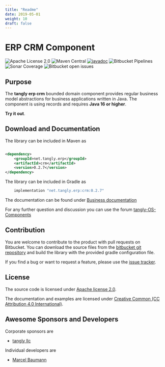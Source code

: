 ```yaml
---
title: "Readme"
date: 2019-05-01
weight: 10
draft: false
---
```


# ERP CRM Component

![Apache License 2.0](https://img.shields.io/badge/license-Apache%202-blue.svg)
![Maven Central](https://img.shields.io/maven-central/v/net.tangly/erp/crm.svg)
[![javadoc](https://javadoc.io/badge2/net.tangly/bus/javadoc.svg)](https://javadoc.io/doc/net.tangly.erp/crm)
![Bitbucket Pipelines](https://img.shields.io/bitbucket/pipelines/tangly-team/tangly-os.svg)
![Sonar Coverage](https://img.shields.io/sonar/https/sonarcloud.io/tangly-os-at-tangly.net/coverage.svg)
![Bitbucket open issues](https://img.shields.io/bitbucket/issues-raw/tangly/tangly-os.svg)

## Purpose

The **tangly erp crm** bounded domain component provides regular business model abstractions for business applications written in Java. The component is using records and requires **Java 16 or higher**.

**Try it out**.

## Download and Documentation

The library can be included in Maven as

```xml

<dependency>
    <groupId>net.tangly.erp</groupId>
    <artifactId>crm</artifactId>
    <version>0.2.7</version>
</dependency>
```

The library can be included in Gradle as

```groovy
    implementation "net.tangly.erp:crm:0.2.7"
```

The documentation can be found under [Business documentation](https://tangly-team.bitbucket.io/docs/erp/crm/)

For any further question and discussion you can use the forum [tangly-OS-Components](https://groups.google.com/g/tangly-os-components)

## Contribution

You are welcome to contribute to the product with pull requests on Bitbucket. You can download the source files from the
[bitbucket git repository](https://bitbucket.org/tangly-team/tangly-os.git) and build the library with the provided gradle configuration file.

If you find a bug or want to request a feature, please use the [issue tracker](https://bitbucket.org/tangly-team/tangly-os/issues).

## License

The source code is licensed under [Apache license 2.0](https://www.apache.org/licenses/LICENSE-2.0).

The documentation and examples are licensed under [Creative Common (CC Attribution 4.0 International)](https://creativecommons.org/licenses/by/4.0/).

## Awesome Sponsors and Developers

Corporate sponsors are

* [tangly llc](https://www.tangly.net)

Individual developers are

* [Marcel Baumann](https://linkedin.com/in/marcelbaumann)

